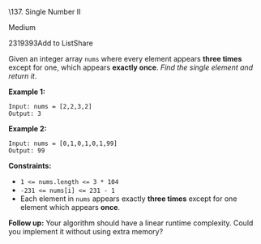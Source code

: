 \137. Single Number II

Medium

2319393Add to ListShare

Given an integer array `nums` where every element appears **three times** except for one, which appears **exactly once**. *Find the single element and return it*.

 

**Example 1:**

```
Input: nums = [2,2,3,2]
Output: 3
```

**Example 2:**

```
Input: nums = [0,1,0,1,0,1,99]
Output: 99
```

 

**Constraints:**

- `1 <= nums.length <= 3 * 104`
- `-231 <= nums[i] <= 231 - 1`
- Each element in `nums` appears exactly **three times** except for one element which appears **once**.

 

**Follow up:** Your algorithm should have a linear runtime complexity. Could you implement it without using extra memory?